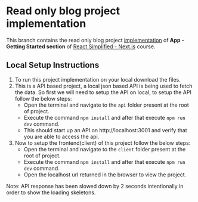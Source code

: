 # Read only blog project implementation
This branch contains the read only blog project [implementation](https://github.com/WebDevSimplified/Next.js-Simplified/tree/main/09-10-read-only-blog/before) of **App - Getting Started section** of [React Simplified - Next.js](https://courses.webdevsimplified.com/view/courses/react-simplified-next-js/2324329-app-getting-started/7393973-09-read-only-blog-introduction) course.

## Local Setup Instructions
1. To run this project implementation on your local download the files.
2. This is a API based project, a local json based API is being used to fetch the data. So first we will need to setup the API on local, to setup the API follow the below steps:
   - Open the terminal and navigate to the `api` folder present at the root of project.
   - Execute the command `npm install` and after that execute `npm run dev` command.
   -  This should start up an API on http://localhost:3001 and verify that you are able to access the api.
3. Now to setup the frontend(client) of this project follow the below steps:
   - Open the terminal and navigate to the `client` folder present at the root of project.
   - Execute the command `npm install` and after that execute `npm run dev` command.
   - Open the localhost url returned in the browser to view the project.

Note: API response has been slowed down by 2 seconds intentionally in order to show the loading skeletons.